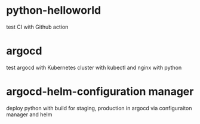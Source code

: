# python-helloworld

test CI with Github action

# argocd
test argocd with Kubernetes cluster with kubectl and nginx with python

# argocd-helm-configuration manager
deploy python with build for staging, production in argocd via configuraiton manager and helm
